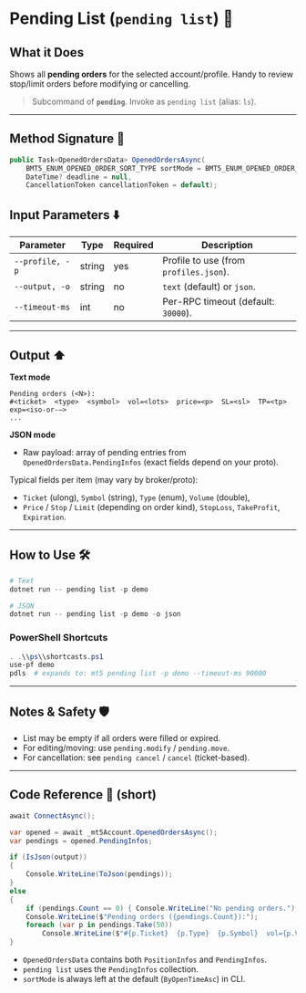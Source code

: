 # Pending List (`pending list`) 📝

## What it Does

Shows all **pending orders** for the selected account/profile. Handy to review stop/limit orders before modifying or cancelling.

> Subcommand of **`pending`**. Invoke as `pending list` (alias: `ls`).

---
## Method Signature 🧩

```csharp
public Task<OpenedOrdersData> OpenedOrdersAsync(
    BMT5_ENUM_OPENED_ORDER_SORT_TYPE sortMode = BMT5_ENUM_OPENED_ORDER_SORT_TYPE.Bmt5OpenedOrderSortByOpenTimeAsc,
    DateTime? deadline = null,
    CancellationToken cancellationToken = default);
```

## Input Parameters ⬇️

| Parameter       | Type   | Required | Description                            |
| --------------- | ------ | -------- | -------------------------------------- |
| `--profile, -p` | string | yes      | Profile to use (from `profiles.json`). |
| `--output, -o`  | string | no       | `text` (default) or `json`.            |
| `--timeout-ms`  | int    | no       | Per-RPC timeout (default: `30000`).    |

---

## Output ⬆️

**Text mode**

```
Pending orders (<N>):
#<ticket>  <type>  <symbol>  vol=<lots>  price=<p>  SL=<sl>  TP=<tp>  exp=<iso-or-–>
...
```

**JSON mode**

* Raw payload: array of pending entries from `OpenedOrdersData.PendingInfos` (exact fields depend on your proto).

Typical fields per item (may vary by broker/proto):

* `Ticket` (ulong), `Symbol` (string), `Type` (enum), `Volume` (double),
* `Price` / `Stop` / `Limit` (depending on order kind), `StopLoss`, `TakeProfit`, `Expiration`.

---

## How to Use 🛠️

```powershell
# Text
dotnet run -- pending list -p demo

# JSON
dotnet run -- pending list -p demo -o json
```

### PowerShell Shortcuts

```powershell
. .\\ps\\shortcasts.ps1
use-pf demo
pdls  # expands to: mt5 pending list -p demo --timeout-ms 90000
```

---


## Notes & Safety 🛡️

* List may be empty if all orders were filled or expired.
* For editing/moving: use `pending.modify` / `pending.move`.
* For cancellation: see `pending cancel` / `cancel` (ticket-based).

---

## Code Reference 🧷 (short)

```csharp
await ConnectAsync();

var opened = await _mt5Account.OpenedOrdersAsync();
var pendings = opened.PendingInfos;

if (IsJson(output))
{
    Console.WriteLine(ToJson(pendings));
}
else
{
    if (pendings.Count == 0) { Console.WriteLine("No pending orders."); return; }
    Console.WriteLine($"Pending orders ({pendings.Count}):");
    foreach (var p in pendings.Take(50))
        Console.WriteLine($"#{p.Ticket}  {p.Type}  {p.Symbol}  vol={p.Volume}  price={p.Price}  SL={p.StopLoss}  TP={p.TakeProfit}  exp={p.Expiration}");
}
```

* `OpenedOrdersData` contains both `PositionInfos` and `PendingInfos`.
* `pending list` uses the `PendingInfos` collection.
* `sortMode` is always left at the default (`ByOpenTimeAsc`) in CLI.
